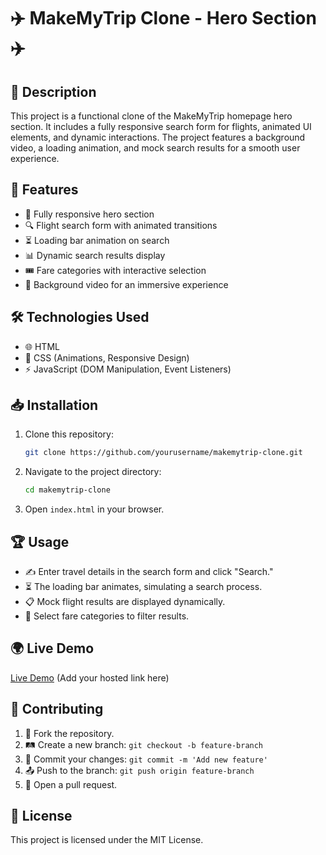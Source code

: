 # ✈️ MakeMyTrip Clone - Hero Section ✈️

## 📌 Description
This project is a functional clone of the MakeMyTrip homepage hero section. It includes a fully responsive search form for flights, animated UI elements, and dynamic interactions. The project features a background video, a loading animation, and mock search results for a smooth user experience.

## 🚀 Features
- 📱 Fully responsive hero section
- 🔍 Flight search form with animated transitions
- ⏳ Loading bar animation on search
- 📊 Dynamic search results display
- 🎟️ Fare categories with interactive selection
- 🎥 Background video for an immersive experience

## 🛠 Technologies Used
- 🌐 HTML
- 🎨 CSS (Animations, Responsive Design)
- ⚡ JavaScript (DOM Manipulation, Event Listeners)

## 📥 Installation
1. Clone this repository:
   ```sh
   git clone https://github.com/yourusername/makemytrip-clone.git
   ```
2. Navigate to the project directory:
   ```sh
   cd makemytrip-clone
   ```
3. Open `index.html` in your browser.

## 🏆 Usage
- ✍️ Enter travel details in the search form and click "Search."
- ⏳ The loading bar animates, simulating a search process.
- 📋 Mock flight results are displayed dynamically.
- 🎫 Select fare categories to filter results.

## 🌍 Live Demo
[Live Demo](#) (Add your hosted link here)

## 🤝 Contributing
1. 🍴 Fork the repository.
2. 🛤 Create a new branch: `git checkout -b feature-branch`
3. 💾 Commit your changes: `git commit -m 'Add new feature'`
4. 📤 Push to the branch: `git push origin feature-branch`
5. 🔄 Open a pull request.

## 📜 License
This project is licensed under the MIT License.